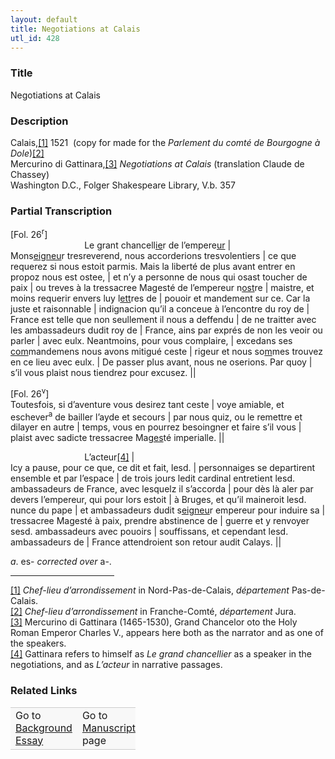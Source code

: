 ```yaml
---  
layout: default  
title: Negotiations at Calais  
utl_id: 428
---
```


### Title

Negotiations at Calais

### Description

<p>Calais,<a href="#_ftn1" name="_ftnref1" title="" id="_ftnref1">[1]</a> 1521  (copy for made for the <em>Parlement du comté de Bourgogne à Dole</em>)<a href="#_ftn2" name="_ftnref2" title="" id="_ftnref2">[2]</a><br />
Mercurino di Gattinara,<a href="#_ftn3" name="_ftnref3" title="" id="_ftnref3">[3]</a> <em>Negotiations at Calais</em> (translation Claude de Chassey)<br />
Washington D.C., Folger Shakespeare Library, V.b. 357</p>



### Partial Transcription

<p>[Fol. 26<sup>r</sup>]<br />
                              Le grant chancell<u>ie</u>r de l’empere<u>ur</u> |<br />
Mons<u>eigneu</u>r tresreverend, nous accorderions tresvolentiers | ce que requerez si nous estoit parmis. Mais la liberté de plus avant entrer en propoz nous est ostee, | et n’y a personne de nous qui osast toucher de paix | ou treves à la tressacree Magesté de l’empereur n<u>ost</u>re | maistre, et moins requerir envers luy l<u>ett</u>res de | pouoir et mandement sur ce. Car la juste et raisonnable | indignacion qu’il a conceue à l’encontre du roy de | France est telle que non seullement il nous a deffendu | de ne traitter avec les ambassadeurs dudit roy de | France, ains par exprés de non les veoir ou parler | avec eulx. Neantmoins, pour vous complaire, | excedans ses <u>com</u>mandemens nous avons mitigué ceste | rigeur et nous so<u>m</u>mes trouvez en ce lieu avec eulx. | De passer plus avant, nous ne oserions. Par quoy | s’il vous plaist nous tiendrez pour excusez. ||</p>
<p>[Fol. 26<sup>v</sup>]<br />
Toutesfois, si d’aventure vous desirez tant ceste | voye amiable, et eschever<sup>a</sup> de bailler l’ayde et secours | par nous quiz, ou le remettre et dilayer en autre | temps, vous en pourrez besoingner et faire s’il vous | plaist avec sadicte tressacree Ma<u>ges</u>té imperialle. ||</p>
<p>                              L’acteur<a href="#_ftn4" name="_ftnref4" title="" id="_ftnref4">[4]</a> |<br />
Icy a pause, pour ce que, ce dit et fait, lesd. | personnaiges se departirent ensemble et par l’espace | de trois jours ledit cardinal entretient lesd. ambassadeurs de France, avec lesquelz il s’accorda | pour dès là aler par devers l’empereur, qui pour lors estoit | à Bruges, et qu’il maineroit lesd. nunce du pape | et ambassadeurs dudit s<u>eigneu</u>r empereur pour induire sa | tressacree Magesté à paix, prendre abstinence de | guerre et y renvoyer sesd. ambassadeurs avec pouoirs | souffissans, et cependant lesd. ambassadeurs de | France attendroient son retour audit Calays. ||</p>
<p><em>a</em>. es- <em>corrected over </em>a-.</p>
<div>
<hr align="left" size="1" width="33%" /><div id="ftn1"><a href="#_ftnref1" name="_ftn1" title="" id="_ftn1">[1]</a> <em>Chef-lieu d’arrondissement</em> in Nord-Pas-de-Calais, <em>département</em> Pas-de-Calais.</div>
<div id="ftn2"><a href="#_ftnref2" name="_ftn2" title="" id="_ftn2">[2]</a> <em>Chef-lieu d’arrondissement</em> in Franche-Comté, <em>département</em> Jura.</div>
<div id="ftn3"><a href="#_ftnref3" name="_ftn3" title="" id="_ftn3">[3]</a> Mercurino di Gattinara (1465-1530), Grand Chancelor oto the Holy Roman Emperor Charles V., appears here both as the narrator and as one of the speakers.</div>
<div id="ftn4"><a href="#_ftnref4" name="_ftn4" title="" id="_ftn4">[4]</a> Gattinara refers to himself as <em>Le grand chancellier </em>as a speaker in the negotiations, and as <em>L’acteur</em> in narrative passages.

</div>
</div>


### Related Links

<table border="0.5" cellpadding="1" cellspacing="1" style="width: 200px; background-color:#F8F8F8;">
    <tbody style="border-color:#ccc">
        <tr style="border-color:#ccc">
            <td>Go to <a href="https://centerfordigitalhumanities.github.io/Newberry-French-paleography/essay/428" target="_blank">Background Essay</a></td>
            <td>Go to <a href="https://centerfordigitalhumanities.github.io/Newberry-French-paleography/www/record.html?id=428" target="_blank">Manuscript</a> page</td>
        </tr>
    </tbody>
</table>
